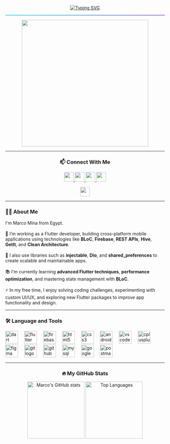 <!-- 👋 الاسم المتحرك بالأنيميشن -->
<p align="center">
  <a href="https://github.com/MARCO-Develper">
    <img src="https://readme-typing-svg.demolab.com?font=Fira+Code&weight=500&size=24&pause=1000&color=00F7EF&center=true&vCenter=true&width=500&lines=Hi+%F0%9F%91%8B+I'm+Marco+Mina;Flutter+Developer+%F0%9F%9A%80;Cross+Platform+Apps+Builder;Welcome+to+my+GitHub+profile!" alt="Typing SVG" />
  </a>
</p>

<!-- خط سفلي بتدرج نيوني -->
<hr style="height: 2px; background-image: linear-gradient(to right, #00F7EF, #A259FF);" />

<!-- صورة GIF لمبرمج -->
<p align="center">
  <img src="https://raw.githubusercontent.com/abhisheknaiidu/abhisheknaiidu/master/code.gif" width="400" />
</p>

---

<h3 align="center">📫 Connect With Me</h3>

<p align="center">
  <a href="https://www.linkedin.com/in/marco-mina-515369262" target="_blank">
    <img src="https://img.shields.io/static/v1?message=LinkedIn&logo=linkedin&label=&color=0A66C2&logoColor=white&style=for-the-badge" height="30" />
  </a>
  <a href="mailto:marcominamories@gmail.com" target="_blank">
    <img src="https://img.shields.io/static/v1?message=Gmail&logo=gmail&label=&color=D14836&logoColor=white&style=for-the-badge" height="30" />
  </a>
  <a href="https://www.facebook.com/Marco.Mena511?mibextid=ZbWKwL" target="_blank">
    <img src="https://img.shields.io/static/v1?message=Facebook&logo=facebook&label=&color=1877F2&logoColor=white&style=for-the-badge" height="30" />
  </a>
  <a href="https://wa.me/201234567890" target="_blank">
    <img src="https://img.shields.io/static/v1?message=WhatsApp&logo=whatsapp&label=&color=25D366&logoColor=white&style=for-the-badge" height="30" />
  </a>
</p>

<p align="center">
  <img src="https://visitor-badge.laobi.icu/badge?page_id=Marco-Develper.Marco-Develper&left_text=Flutter" height="30" />
</p>


---

<h3 align="left">👨‍💻 About Me</h3>

<p align="left">
I'm Marco Mina from Egypt.<br><br>
🔭 I’m working as a Flutter developer, building cross-platform mobile applications using technologies like <strong>BLoC</strong>, <strong>Firebase</strong>, <strong>REST APIs</strong>, <strong>Hive</strong>, <strong>GetIt</strong>, and <strong>Clean Architecture</strong>.<br><br>
🧰 I also use libraries such as <strong>injectable</strong>, <strong>Dio</strong>, and <strong>shared_preferences</strong> to create scalable and maintainable apps.<br><br>
📚 I'm currently learning <strong>advanced Flutter techniques</strong>, <strong>performance optimization</strong>, and mastering state management with <strong>BLoC</strong>.<br><br>
⚡ In my free time, I enjoy solving coding challenges, experimenting with custom UI/UX, and exploring new Flutter packages to improve app functionality and design.
</p>

---

<h3 align="left">🛠 Language and Tools</h3>

<div align="left">
  <img src="https://cdn.jsdelivr.net/gh/devicons/devicon/icons/dart/dart-original.svg" height="40" alt="dart logo" />
  <img width="12" />
  <img src="https://cdn.jsdelivr.net/gh/devicons/devicon/icons/flutter/flutter-original.svg" height="40" alt="flutter logo" />
  <img width="12" />
  <img src="https://cdn.jsdelivr.net/gh/devicons/devicon/icons/firebase/firebase-plain-wordmark.svg" height="40" alt="firebase logo" />
  <img width="12" />
  <img src="https://cdn.jsdelivr.net/gh/devicons/devicon/icons/html5/html5-original.svg" height="40" alt="html5 logo" />
  <img width="12" />
  <img src="https://cdn.jsdelivr.net/gh/devicons/devicon/icons/css3/css3-original.svg" height="40" alt="css3 logo" />
  <img width="12" />
  <img src="https://cdn.jsdelivr.net/gh/devicons/devicon/icons/androidstudio/androidstudio-original.svg" height="40" alt="androidstudio logo" />
  <img width="12" />
  <img src="https://cdn.jsdelivr.net/gh/devicons/devicon/icons/vscode/vscode-original.svg" height="40" alt="vscode logo" />
  <img width="12" />
  <img src="https://cdn.jsdelivr.net/gh/devicons/devicon/icons/cplusplus/cplusplus-original.svg" height="40" alt="cplusplus logo" />
  <img width="12" />
  <img src="https://cdn.jsdelivr.net/gh/devicons/devicon/icons/figma/figma-original.svg" height="40" alt="figma logo" />
  <img width="12" />
  <img src="https://cdn.jsdelivr.net/gh/devicons/devicon/icons/git/git-original.svg" height="40" alt="git logo" />
  <img width="12" />
  <img src="https://cdn.jsdelivr.net/gh/devicons/devicon/icons/github/github-original.svg" height="40" alt="github logo" />
  <img width="12" />
  <img src="https://cdn.jsdelivr.net/gh/devicons/devicon/icons/mysql/mysql-original.svg" height="40" alt="mysql logo" />
  <img width="12" />
  <img src="https://img.icons8.com/color/48/000000/google-maps-new.png" height="40" alt="google maps logo" />
  <img width="12" />
  <img src="https://img.icons8.com/external-tal-revivo-color-tal-revivo/48/000000/external-postman-is-the-only-complete-api-development-environment-logo-color-tal-revivo.png" height="40" alt="postman logo" />
</div>

---

<h3 align="center">🔥 My GitHub Stats</h3>

<p align="center">
  <img src="https://github-readme-stats.vercel.app/api?username=Marco-Develper&show_icons=true&theme=radical" alt="Marco's GitHub stats" height="180"/>
  <img src="https://github-readme-stats.vercel.app/api/top-langs/?username=Marco-Develper&layout=compact&theme=radical" alt="Top Languages" height="180"/>
</p>


